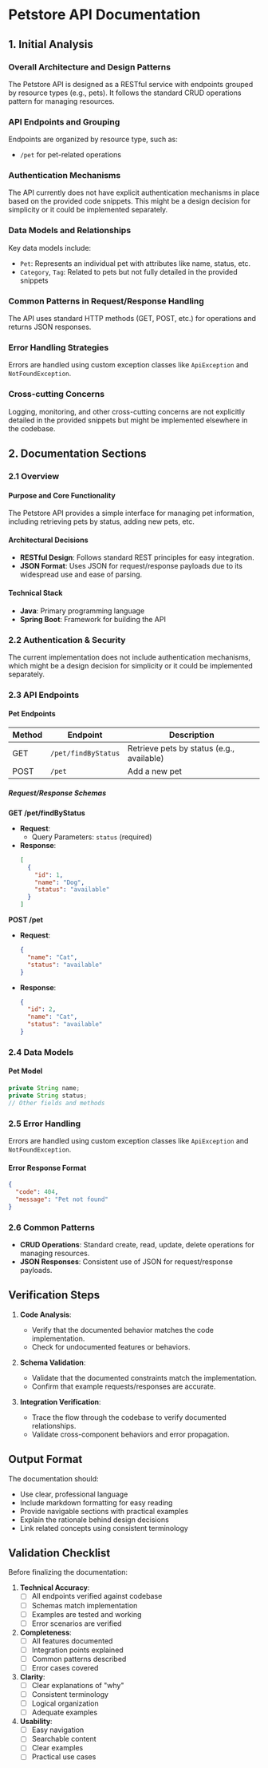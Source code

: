 # Petstore API Documentation

## 1. Initial Analysis

### Overall Architecture and Design Patterns
The Petstore API is designed as a RESTful service with endpoints grouped by resource types (e.g., pets). It follows the standard CRUD operations pattern for managing resources.

### API Endpoints and Grouping
Endpoints are organized by resource type, such as:
- `/pet` for pet-related operations

### Authentication Mechanisms
The API currently does not have explicit authentication mechanisms in place based on the provided code snippets. This might be a design decision for simplicity or it could be implemented separately.

### Data Models and Relationships
Key data models include:
- `Pet`: Represents an individual pet with attributes like name, status, etc.
- `Category`, `Tag`: Related to pets but not fully detailed in the provided snippets

### Common Patterns in Request/Response Handling
The API uses standard HTTP methods (GET, POST, etc.) for operations and returns JSON responses.

### Error Handling Strategies
Errors are handled using custom exception classes like `ApiException` and `NotFoundException`.

### Cross-cutting Concerns
Logging, monitoring, and other cross-cutting concerns are not explicitly detailed in the provided snippets but might be implemented elsewhere in the codebase.

## 2. Documentation Sections

### 2.1 Overview
#### Purpose and Core Functionality
The Petstore API provides a simple interface for managing pet information, including retrieving pets by status, adding new pets, etc.

#### Architectural Decisions
- **RESTful Design**: Follows standard REST principles for easy integration.
- **JSON Format**: Uses JSON for request/response payloads due to its widespread use and ease of parsing.

#### Technical Stack
- **Java**: Primary programming language
- **Spring Boot**: Framework for building the API

### 2.2 Authentication & Security
The current implementation does not include authentication mechanisms, which might be a design decision for simplicity or it could be implemented separately.

### 2.3 API Endpoints

#### Pet Endpoints
| Method | Endpoint | Description |
|--------|----------|-------------|
| GET    | `/pet/findByStatus` | Retrieve pets by status (e.g., available) |
| POST   | `/pet` | Add a new pet |

##### Request/Response Schemas

**GET /pet/findByStatus**
- **Request**:
  - Query Parameters: `status` (required)
- **Response**:
  ```json
  [
    {
      "id": 1,
      "name": "Dog",
      "status": "available"
    }
  ]
  ```

**POST /pet**
- **Request**:
  ```json
  {
    "name": "Cat",
    "status": "available"
  }
  ```
- **Response**:
  ```json
  {
    "id": 2,
    "name": "Cat",
    "status": "available"
  }
  ```

### 2.4 Data Models

#### Pet Model
```java:src/main/java/com/chtrembl/petstore/pet/model/Pet.java
private String name;
private String status;
// Other fields and methods
```

### 2.5 Error Handling
Errors are handled using custom exception classes like `ApiException` and `NotFoundException`.

#### Error Response Format
```json
{
  "code": 404,
  "message": "Pet not found"
}
```

### 2.6 Common Patterns
- **CRUD Operations**: Standard create, read, update, delete operations for managing resources.
- **JSON Responses**: Consistent use of JSON for request/response payloads.

## Verification Steps

1. **Code Analysis**:
   - Verify that the documented behavior matches the code implementation.
   - Check for undocumented features or behaviors.

2. **Schema Validation**:
   - Validate that the documented constraints match the implementation.
   - Confirm that example requests/responses are accurate.

3. **Integration Verification**:
   - Trace the flow through the codebase to verify documented relationships.
   - Validate cross-component behaviors and error propagation.

## Output Format

The documentation should:
- Use clear, professional language
- Include markdown formatting for easy reading
- Provide navigable sections with practical examples
- Explain the rationale behind design decisions
- Link related concepts using consistent terminology

## Validation Checklist

Before finalizing the documentation:
1. **Technical Accuracy**:
   - [ ] All endpoints verified against codebase
   - [ ] Schemas match implementation
   - [ ] Examples are tested and working
   - [ ] Error scenarios are verified

2. **Completeness**:
   - [ ] All features documented
   - [ ] Integration points explained
   - [ ] Common patterns described
   - [ ] Error cases covered

3. **Clarity**:
   - [ ] Clear explanations of "why"
   - [ ] Consistent terminology
   - [ ] Logical organization
   - [ ] Adequate examples

4. **Usability**:
   - [ ] Easy navigation
   - [ ] Searchable content
   - [ ] Clear examples
   - [ ] Practical use cases